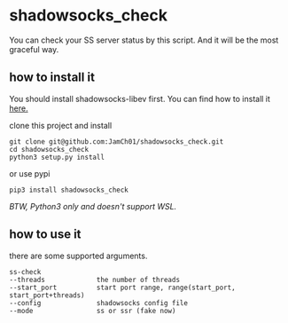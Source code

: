 # shadowsocks_check
You can check your SS server status by this script. And it will be the most graceful way.

## how to install it

You should install shadowsocks-libev first. You can find how to install it [here.](https://github.com/shadowsocks/shadowsocks-libev#installation)

clone this project and install
```
git clone git@github.com:JamCh01/shadowsocks_check.git
cd shadowsocks_check
python3 setup.py install
```

or use pypi
```
pip3 install shadowsocks_check
```

*BTW, Python3 only and doesn't support WSL.*

## how to use it

there are some supported arguments.
```
ss-check
--threads             the number of threads
--start_port          start port range, range(start_port, start_port+threads)
--config              shadowsocks config file
--mode                ss or ssr (fake now)
```